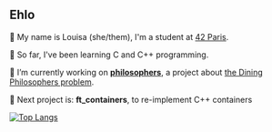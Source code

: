 ## Ehlo 

👋 My name is Louisa (she/them), I'm a student at [42 Paris](https://www.42.fr/). 

🦑 So far, I've been learning C and C++ programming.

🌱 I’m currently working on [**philosophers**](../../../philosophers/), a project about [the Dining Philosophers problem](https://en.wikipedia.org/wiki/Dining_philosophers_problem).

🔭 Next project is: **ft_containers**, to re-implement C++ containers



[![Top Langs](https://github-readme-stats.vercel.app/api/top-langs/?username=lmalki-h&layout=compact)](https://github.com/anuraghazra/github-readme-stats)
